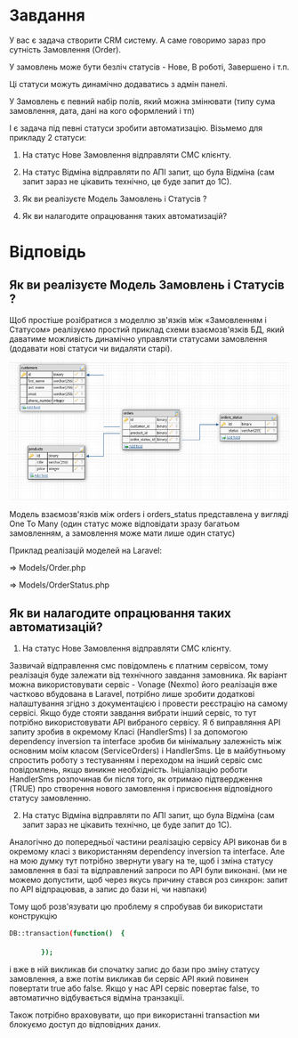 # Завдання

У вас є задача створити CRM систему.
А саме говоримо зараз про сутність Замовлення (Order).

У замовлень може бути безліч статусів - Нове, В роботі, Завершено і т.п.

Ці статуси можуть динамічно додаватись з адмін панелі.

У Замовлень є певний набір полів, який можна змінювати (типу сума замовлення, дата, дані на кого оформлений і тп)

І є задача під певні статуси зробити автоматизацію. Візьмемо для прикладу 2 статуси:
1) На статус Нове Замовлення відправляти СМС клієнту.
2) На статус Відміна відправляти по АПІ запит, що була Відміна (сам запит зараз не цікавить технічно, це буде запит до 1С).

1) Як ви реалізуєте Модель Замовлень і Статусів ?
2) Як ви налагодите опрацювання таких автоматизацій?


# Відповідь

## Як ви реалізуєте Модель Замовлень і Статусів ?

Щоб простіше розібратися з моделлю зв'язків між «Замовленням і Статусом»
реалізуємо простий приклад схеми взаємозв'язків БД, який даватиме можливість динамічно управляти статусами замовлення (додавати нові статуси чи видаляти старі).

<p align="center"><a target="_blank"><img src="bd.png" ></a></p>

Модель взаємозв'язків між orders і orders_status представлена у вигляді One To Many (один статус може відповідати зразу багатьом замовленням, а замовлення може мати лише один статус)


Приклад реалізацій моделей на Laravel:

=> Models/Order.php

=> Models/OrderStatus.php

## Як ви налагодите опрацювання таких автоматизацій?
1) На статус Нове Замовлення відправляти СМС клієнту.

Зазвичай відправлення смс повідомлень є платним сервісом, тому реалізація буде залежати від технічного завдання замовника.
Як варіант можна використовувати сервіс - Vonage (Nexmo) його реалізація вже частково вбудована в Laravel,
потрібно лише зробити додаткові налаштування згідно з документацією і провести реєстрацію на самому сервісі.
Якщо буде стояти завдання вибрати інший сервіс, то тут потрібно використовувати API вибраного сервісу.
Я б виправляння API запиту зробив  в окремому Класі (HandlerSms)
І за допомогою dependency inversion та interface зробив би мінімальну залежність між основним моїм класом (ServiceOrders)
і HandlerSms. Це в майбутньому спростить роботу з тестуванням і переходом на інший сервіс смс повідомлень, якщо виникне необхідність.
Ініціалізацію роботи HandlerSms розпочинав би після того, як отримаю підтвердження (TRUE) про створення нового замовлення і присвоєння
відповідного статусу замовленню.

2) На статус Відміна відправляти по АПІ запит, що була Відміна (сам запит зараз не цікавить технічно, це буде запит до 1С).

Аналогічно до попередньої частини реалізацію сервісу API виконав би в окремому класі з використанням dependency inversion та interface.
Але на мою думку тут потрібно звернути увагу на те, щоб і зміна статусу замовлення в базі та відправлений запроси по API були виконані.
(ми не можемо допустити, щоб через якусь причину стався роз синхрон: запит по API відпрацював, а запис до бази ні, чи навпаки)

Тому щоб розв'язувати цю проблему я спробував би використати конструкцію

```sh
DB::transaction(function()  {

        });
```
і вже в ній викликав би спочатку запис до бази про зміну статусу замовлення, а вже потім викликав би сервіс API який повинен повертати true або false.
Якщо у нас API сервіс повертає false, то автоматично відбувається відміна транзакції.

Також потрібно враховувати, що при використанні transaction ми блокуємо доступ до відповідних даних.
